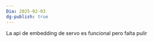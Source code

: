 ```yaml
---
Dia: 2025-02-03
dg-publish: true
---
```

 La api de embedding de servo es funcional pero falta pulir 